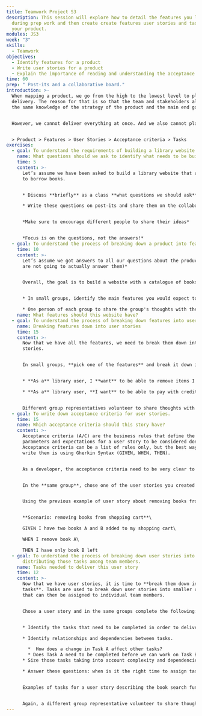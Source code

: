 ```yaml
---
title: Teamwork Project S3
description: This session will explore how to detail the features you listed
  during prep work and then create create features user stories and tasks for
  your product.
modules: JS3
week: "3"
skills:
  - Teamwork
objectives:
  - Identify features for a product
  - Write user stories for a product
  - Explain the importance of reading and understanding the acceptance criteria
time: 60
prep: " Post-its and a collaborative board."
introduction: >-
  When mapping a product, we go from the high to the lowest level to plan our
  delivery. The reason for that is so that the team and stakeholders all have
  the same knowledge of the strategy of the product and the main end goal.


  H﻿owever, we cannot deliver everything at once. And we also cannot plan every detail. We can prioritise the must-haves and then focus on them.


  > P﻿roduct > Features > User Stories > Acceptance criteria > Tasks
exercises:
  - goal: To understand the requirements of building a library website.
    name: What questions should we ask to identify what needs to be built?
    time: 5
    content: >-
      Let’s assume we have been asked to build a library website that allows you
      to borrow books. 


      * Discuss **briefly** as a class **what questions we should ask** to understand better what we will build.  

      * Write these questions on post-its and share them on the collaborative board. 


      *Make sure to encourage different people to share their ideas*


      *F﻿ocus is on the questions, not the answers!*
  - goal: To understand the process of breaking down a product into features.
    time: 10
    content: >-
      Let’s assume we got answers to all our questions about the product. *(We
      are not going to actually answer them)*


      Overall, the goal is to build a website with a catalogue of books that can be borrowed online.


      * In small groups, identify the main features you would expect to see on this website. *In this example, features could be a shopping cart, book search, etc.*

      * O﻿ne person of each group to share the group's thoughts with the class.
    name: What features should this website have?
  - goal: To understand the process of breaking down features into user stories.
    name: Breaking features down into user stories
    time: 15
    content: >-
      Now that we have all the features, we need to break them down into user
      stories.


      In small groups, **pick one of the features** and break it down into at least **2 user stories**. For example, for the shopping cart feature the user stories could be:


      * **As a** library user, I **want** to be able to remove items I have included in my shopping cart **so that** when I checkout the remaining books are the ones I want to borrow. 

      * **As a** library user, **I want** to be able to pay with credit card for the books in my shopping cart **so they** can be delivered to me


      Different group representatives volunteer to share thoughts with the class.
  - goal: To write down acceptance criteria for user stories.
    time: 15
    name: Which acceptance criteria should this story have?
    content: >-
      A﻿cceptance criteria (A/C) are the business rules that define the
      parameters and expectations for a user story to be considered done.
      A﻿cceptance criteria can be a list of rules only, but the best way to
      write them is using Gherkin Syntax (GIVEN, WHEN, THEN). 


      A﻿s a developer, the acceptance criteria need to be very clear to you, to ensure you are building the correct piece of software. So discussing it as a team and everyone agreeing on them, is crucial to avoid user stories being blocked because of assumptions or lack of clarity. 


      In the **same group**, chose one of the user stories you created and **define at least 2 acceptance criteria for this story**.


      U﻿sing the previous example of user story about removing books from your basket, the A/C could be:


      **Scenario: removing books from shopping cart**\

      G﻿IVEN I have two books A and B added to my shopping cart\

      W﻿HEN I remove book A\

      T﻿HEN I have only book B left
  - goal: To understand the process of breaking down user stories into tasks and
      distributing those tasks among team members.
    name: Tasks needed to deliver this user story
    time: 12
    content: >-
      Now that we have user stories, it is time to **break them down into
      tasks**. Tasks are used to break down user stories into smaller components
      that can then be assigned to individual team members. 


      C﻿hose a user story and in t﻿he same groups complete the following:


      * Identify the tasks that need to be completed in order to deliver value to the user, providing the outcome described in the user story.

      * Identify relationships and dependencies between tasks.

        *  How does a change in Task A affect other tasks? 
        * Does Task A need to be completed before we can work on Task B?
      * Size those tasks taking into account complexity and dependencies.

      * Answer these questions: when is it the right time to assign tasks to team members, what would be the criteria you would follow when assigning tasks?


      Examples of tasks for a user story describing the book search functionality could be Search Box, Text Autocomplete, Database creation and setup. Discuss in small groups. 


      Again, a different group representative volunteer to share thoughts with the class.
---
```

